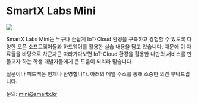 # SmartX Labs Mini
![](https://raw.githubusercontent.com/SmartX-Labs/Mini/master/images/3.TowerLab/unnamed.png)

SmartX Labs Mini는 누구나 손쉽게 IoT-Cloud 환경을 구축하고 경험할 수 있도록 다양한 오픈 소프트웨어들과 하드웨어를 활용한 실습 내용을 담고 있습니다. 때문에 이 자료들을 바탕으로 차근차근 따라가다보면 IoT-Cloud 환경을 활용한 나만의 서비스를 만들고자 하는 학생 개발자들에게 큰 도움이 되리라 믿습니다.

질문이나 피드백은 언제나 환영합니다. 아래의 메일 주소를 통해 소중한 의견 부탁드립니다.

문의: mini@smartx.kr
